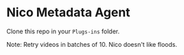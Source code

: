 # Nico Metadata Agent

Clone this repo in your `Plugs-ins` folder.

Note: Retry videos in batches of 10. Nico doesn't like floods.